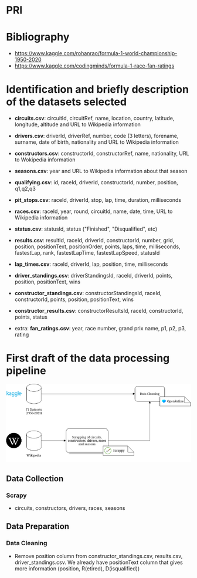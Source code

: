 # PRI

# Bibliography

- https://www.kaggle.com/rohanrao/formula-1-world-championship-1950-2020
- https://www.kaggle.com/codingminds/formula-1-race-fan-ratings


# Identification and briefly description of the datasets selected

- **circuits.csv**: circuitId, circuitRef, name, location, country, latitude, longitude, altitude and URL to Wikipedia information
- **drivers.csv**: driverId, driverRef, number, code (3 letters), forename, surname, date of birth, nationality and URL to Wikipedia information
- **constructors.csv**: constructorId, constructorRef, name, nationality, URL to Wokipedia information
- **seasons.csv**: year and URL to Wikipedia information about that season
- **qualifying.csv**: id, raceId, driverId, constructorId, number, position, q1,q2,q3
- **pit_stops.csv**: raceId, driverId, stop, lap, time, duration, milliseconds
- **races.csv**: raceId, year, round, circuitId, name, date, time, URL to Wikipedia information
- **status.csv**: statusId, status ("Finished", "Disqualified", etc)
- **results.csv**: resultId, raceId, driverId, constructorId, number, grid, position, positionText, positionOrder, points, laps, time, milliseconds, fastestLap, rank, fastestLapTime, fastestLapSpeed, statusId
- **lap_times.csv**: raceId, driverId, lap, position, time, milliseconds
- **driver_standings.csv**: driverStandingsId, raceId, driverId, points, position, positionText, wins
- **constructor_standings.csv**: constructorStandingsId, raceId, constructorId, points, position, positionText, wins
- **constructor_results.csv**: constructorResultsId, raceId, constructorId, points, status

- extra: **fan_ratings.csv**: year, race number, grand prix name, p1, p2, p3, rating

# First draft of the data processing pipeline
![First Draft of the pipeline](images/pipeline.drawio.png)

## Data Collection
### Scrapy
- circuits, constructors, drivers, races, seasons

## Data Preparation
### Data Cleaning
- Remove position column from constructor_standings.csv, results.csv, driver_standings.csv. We already have positionText column that gives more information (position, R(etired), D(isqualified))

